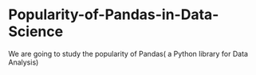# Popularity-of-Pandas-in-Data-Science
We are going to study the popularity of Pandas( a Python library for Data Analysis)
